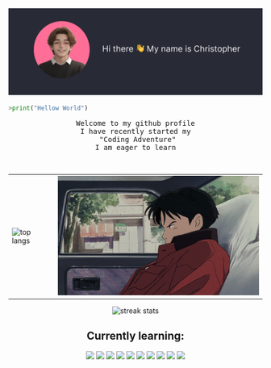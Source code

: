 <img src="assets/start.png">
<br>

```python
>print("Hellow World")
```

<pre align="center">
Welcome to my github profile
I have recently started my
 "Coding Adventure"
I am eager to learn
</pre>
<br>
<table align="center" >
  <tr>
    <td>
      <img src="https://kucielstats.vercel.app/api/top-langs/?username=KucielKrzysztof&layout=compact&theme=dracula" alt="top langs" style="width: 400px;">
    </td>
    <td>
      <img src="assets/car.gif" style="width: 400px;">
    </td>
  </tr>
</table>

<p align="center">
<img src="https://streak-stats.demolab.com/?user=KucielKrzysztof&theme=dracula" alt="streak stats">
</p>

<!-- # test test
aaaa
## test test -->
<h2 align="center">Currently learning:</h2>
<p align="center">
<img src="https://img.shields.io/badge/html-%23ff6e96?style=for-the-badge&logo=html5&logoColor=%23282a36">
<img src="https://img.shields.io/badge/css-%23ff6e96?style=for-the-badge&logo=css3&logoColor=%23282a36"> 
<img src="https://img.shields.io/badge/vue.js-%23ff6e96?style=for-the-badge&logo=vue.js&logoColor=%23282a36" >
<img src="https://img.shields.io/badge/javascript-%23ff6e96?style=for-the-badge&logo=javascript&logoColor=%23282a36" >
<img src="https://img.shields.io/badge/django-%23ff6e96?style=for-the-badge&logo=django&logoColor=%23282a36" >
 <img src="https://img.shields.io/badge/nodejs-%23ff6e96?style=for-the-badge&logo=nodedotjs&logoColor=%23282a36" >
<img src="https://img.shields.io/badge/postgresql-%23ff6e96?style=for-the-badge&logo=postgresql&logoColor=%23282a36" >
<img src="https://img.shields.io/badge/docker-%23ff6e96?style=for-the-badge&logo=docker&logoColor=%23282a36" >
<img src="https://img.shields.io/badge/sass-%23ff6e96?style=for-the-badge&logo=sass&logoColor=%23282a36" >
<img src="https://img.shields.io/badge/figma-%23ff6e96?style=for-the-badge&logo=figma&logoColor=%23282a36" >
</p>
